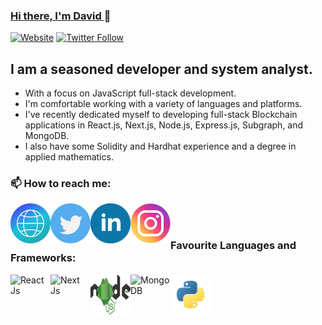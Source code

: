 ### [ Hi there, I'm David ][ website ] 👋

[![Website](https://img.shields.io/website?label=davidparseen.com&style=for-the-badge&url=https%3A%2F%2Fwww.davidparseen.com)](https://www.davidparseen.com)
[![Twitter Follow](https://img.shields.io/twitter/follow/davidparseen?color=1DA1F2&logo=twitter&style=for-the-badge)](https://twitter.com/intent/follow?original_referer=https%3A%2F%2Fgithub.com%2Fdavidparseen&screen_name=davidparseen)


## I am a seasoned developer and system analyst.
- With a focus on JavaScript full-stack development.
- I'm comfortable working with a variety of languages and platforms.
- I've recently dedicated myself to developing full-stack Blockchain applications in React.js, Next.js, Node.js, Express.js, Subgraph, and MongoDB.
- I also have some Solidity and Hardhat experience and a degree in applied mathematics.

### 📫 How to reach me:

[<img align="left" alt="www.davidparseen.com" width="64" height="64" src="/icons/globe.svg" />][website]
[<img align="left" alt="David Parseen | Twitter" width="64" height="64" src="/icons/twitter.svg" />][twitter]
[<img align="left" alt="David Parseen | LinkedIn" width="64" height="64" src="/icons/linkedin.svg" />][linkedin]
[<img align="left" alt="David Parseen | Instagram" width="64" height="64" src="/icons/instagram.svg" />][instagram]

<br/>
<br/>

### Favourite Languages and Frameworks:

<img align="left" alt="React Js" width="64" height="64" src="https://raw.githubusercontent.com/facebook/react/cae635054e17a6f107a39d328649137b83f25972/fixtures/dom/public/react-logo.svg" />
<img align="left" alt="Next Js" width="64" height="64" src="https://assets.vercel.com/image/upload/v1607554385/repositories/next-js/next-logo.png" />
<img align="left" alt="Node Js" width="64" height="64" src="/icons/nodejs.svg" />
<img align="left" alt="MongoDB" width="64" height="64" src="https://raw.githubusercontent.com/mongodb/mongo/master/docs/leaf.svg" />
<img align="left" alt="Python" width="64" height="64" src="https://raw.githubusercontent.com/github/explore/80688e429a7d4ef2fca1e82350fe8e3517d3494d/topics/python/python.png" />

[website]: https://www.davidparseen.com
[twitter]: https://twitter.com/davidparseen
[linkedin]: https://www.linkedin.com/in/davidparseen/
[instagram]: https://www.instagram.com/davidparseen

